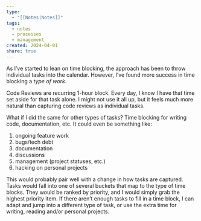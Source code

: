 ```yaml
---
type:
  - "[[Notes|Notes]]"
tags:
  - notes
  - processes
  - management
created: 2024-04-01
share: true
---
```


As I’ve started to lean on time blocking, the approach has been to throw individual tasks into the calendar. However, I’ve found more success in time blocking a *type of work*. 

Code Reviews are recurring 1-hour block. Every day, I know I have that time set aside for that task alone. I might not use it all up, but it feels much more natural than capturing code reviews as individual tasks.

What if I did the same for other types of tasks? Time blocking for writing code, documentation, etc. It could even be something like:

1. ongoing feature work
2. bugs/tech debt
3. documentation
4. discussions
5. management (project statuses, etc.)
6. hacking on personal projects

This would probably pair well with a change in how tasks are captured. Tasks would fall into one of several buckets that map to the type of time blocks. They would be ranked by priority, and I would simply grab the highest priority item. If there aren’t enough tasks to fill in a time block, I can adapt and jump into a different type of task, or use the extra time for writing, reading and/or personal projects.
